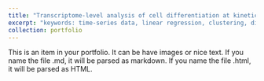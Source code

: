 ```yaml
---
title: "Transcriptome-level analysis of cell differentiation at kinetic high-resolution"
excerpt: "keywords: time-series data, linear regression, clustering, dimension reduction<br/><img src='/images/microarray1.png'>"
collection: portfolio
---
```


This is an item in your portfolio. It can be have images or nice text. If you name the file .md, it will be parsed as markdown. If you name the file .html, it will be parsed as HTML. 
